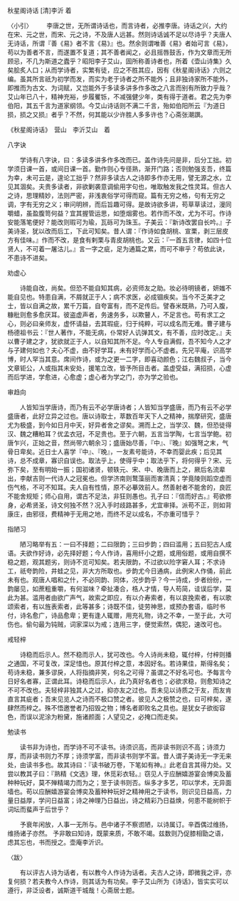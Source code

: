 秋星阁诗话 [清]李沂 着

〈小引〉 
　　李唐之世，无所谓诗话也，而言诗者，必推李唐。诗话之兴，大约在宋、元之世，而宋、元之诗，不及唐人远甚。然则诗话诚不足以尽诗乎？夫唐人无诗话，所谓『善《易》者不言《易》』也。然余则谓唯善《易》者始可言《易》，苟以为善者不言，而遂置不复道；其不善者闻之，必且摇唇鼓舌，作为文章而无所顾忌，不几为斯道之蠹乎？昭阳李子艾山，固所称善诗者也，所着《壶山诗集》久矣脍炙人口；从而学诗者，实繁有徒，应之不胜其应，因有《秋星阁诗话》六则之编。虽其所言祇为初学而发，而实为老于诗者之所不能外；且非独诗家所不能外，即推而为古文、为词赋，又岂能外于多读多讲多作多改之八言而别有所致力乎哉？艾山年已八十，精神充裕，步履矍铄，不减强健少年，类有得于道者。君之先为李伯阳，其五千言为道家纲领。今艾山诗话则不满二千言，殆如伯阳所云『为道日损，损之又损』者乎？不然，何其能以少许胜人多多许也？心斋张潮譔。

《秋星阁诗话》　营山　李沂艾山　着

八字诀

　　学诗有八字诀，曰：多读多讲多作多改而已。盖作诗先问是非，后分工拙。初学须日课一首，或间日课一首。勤作则心专径熟，渐开门路；否则勉强支吾，终篇为幸，未可云是，遑论工拙乎？然非多读古人之诗即多作亦无用，譬无源之水，立见其涸矣。夫贵多读者，非欲剿袭意调偷用字句也，唯取触发我之性灵耳。但古人之诗，思理精妙，法则严密，非浅衷俗学可得而窥。篇有无穷之格，句有无穷之调，字有无穷之义；审问明辨，而后旨趣可得。是故诗欲多讲，苟草草读过，漫同嚼蜡，虽盈腹笥何益？宜其握管运思，如堕烟雾也。若作而不改，尤为不可。作诗安能落笔便好？能改则瑕可为瑜，瓦砾可为珠玉。子美云：『新诗改罢自长吟。』子美诗圣，犹以改而后工，下此可知矣。昔人谓：『作诗如食胡桃、宣栗，剥三层皮方有佳味。』作而不改，是食有剌栗与青皮胡桃也。又云：『一首五言律，如四十位贤人，不可着一屠沽儿。』言一字之疵，足为通篇之累，而可不审乎？苟依此诀，不患诗不进矣。

劝虚心

　　诗能自改，尚矣。但恐不能自知其病，必资师友之助。妆必待明镜者，妍媸不能自见也。特患自满，不屑就正于人；病不求医，必成锢疾矣。当今不乏美才之士，皆以自满之故，累千万篇，自夸富有，而不足传后。譬舂米既熟，乃可入腹，糠秕则愈多愈厌耳。彼盗虚声者，务速务多，以欺瞽人，不足言也。苟有求工之心，则必曰亲师友，虚怀请益，去其瑕疵，归于纯粹，可以成名而无难。曹子建与杨德祖书云：『世人著作，不能无病，仆常好人讥弹其文，有不善，应时改定。』夫以曹子建之才，犹欲就正于人，以自知其所不足。今人专自满假，吾不知今人之才与子建何如也？夫心不虚，由不好学耳，未有好学而心不虚者。先兄平庵，识高学博，时人罕当其意。席间作诗，或为之更一二字，即喜动颜色；江右魏叔子，当今文章钜公，人或指其未安处，援笔立改，皆予所目击者。盖虚受益，满招损，心虚而后学进，学愈进，心愈虚；虚心者为学之门，亦为学之验也。

审趋向

　　人皆知当学唐诗，而乃有云不必学唐诗者；人皆知当学盛唐，而乃有云不必学盛唐者，此好立异之过也。唐以诗取士，萃数百年天下人之精神，揣摩研究，盛唐尤为极盛，到今如日月中天，好异者舍之谬矣。溯而上之，当学汉、魏，但恐徒得汉、魏之糟粕耳？优孟衣冠，不足贵也。至于六朝，五言当学陶，七言当学鲍。初唐乍兴，正始之音，然尚带六朝余习；盛唐始尽善，『中』、『晚』如强弩之末，气骨日卑矣。近日士人喜学『中』、『晚』，一友素号能诗，不幸而婴此疾；后见其诗，总不成章，寡识自误也。取法乎上，使得乎中；取法乎下，将何得乎？宋、元弥下矣，至有明始一振；国初诸贤，顿轶元、宋、中、晚唐而上之，厥后名流辈出，李献吉则一代诗人之冠冕也。但学济南则鹜藻丽而害清真；学竟陵则蹈空虚而伤气格，不可不知耳。夫人自有性情，原不必摹效前人。然善射者不能舍的，良匠不能舍规矩；师心自用，谓古不足法，非狂则愚也。孔子曰：『信而好古。』苟欲修身，必希贤圣，诗文何独不然？况入手时歧路甚多，尤宜审择。派苟不正，则如背康庄，由邪径，费精神于无用之地，而终不足以成名，不亦重可惜乎？

指陋习

　　陋习略举有五：一曰不择题；二曰限韵；三曰步韵；四曰滥用；五曰犯古人成语。夫欲作好诗，必先择好题；今人作诗，喜用纤小之题，或用俗题，或用自撰不稳之题，观其题劣，则诗不览可知矣。若夫限韵，不过欲以险字窘人耳；不求诗工，祇夸韵险，井蛙之见，非大方所取也。步韵尤今日通病，此例宋人作俑，前此未有也。观唐人唱和之什，不必同韵、同体，况步韵乎？今一诗成，步者纷纷，一韵屡见，如蔗粗重嚼，有何滋味？牵扯凑合，梏人才情，导人苟简，诖误后学，莫此为甚。滥用者由欲广声气，故索之即应，有以介寿索者，有以哀挽索者，有以歌颂索者，有以旌表索者，此等甚多；诗既不佳，徒劳神思，或预办套语，临时书付，诗名愈广，诗品愈卑；更有逢人辄赠，用充礼物，诗之不幸，一至于此，大可伤也。偷句最为钝贼，词家深以为戒；连用三字，便觉索然，偶犯，速改可也。

戒轻梓

　　诗稳而后示人。然不稳而示人，犹可改也。今人诗尚未稳，辄付梓，付梓则播之通国，不可复改，深足惜也。原其付梓之意，本因好名。若诗果佳，斯得名矣；苟诗未稳，兼多谬戾，人将指摘非笑，何名之可得？虽谓之不好名可也。予每言今日好名者寡，正谓此耳。诗稳而后示人，此乃真好名者也；必欲求稳，则愈知诗之不可不改也。夫轻梓非独其人之过，抑亦友之过也。吾未见以诗质之于友，而友肯直言其疵者；吾末见览人之诗而不极口赞之者。彼见人之极赞之也，曰可梓矣，遂肆然而梓之。殊不悟邀誉者乃招毁之物；博名者即败名之具也。是犹女子欲衒容色，而误以泥涂为粉黛，施诸颜面；人望见之，必掩口而走矣。

勉读书

　　读书非为诗也，而学诗不可不读书。诗须识高，而非读书则识不高；诗须力厚，而非读书则力不厚；诗须学富，而非读书则学不富。昔人谓子美诗无一字无来处，由读书多也。故其诗曰：『读书破万卷，下笔如有神。』此老自言其得力处。又尝以教其子曰：『熟精《文选》理，休觅彩衣轻。』窃见人于应酬嬉游宴会博奕及蓄种种玩好，莫不殚精竭力而为之；至于读书则否。纵多才多艺，叩以学术，无异面墙也。苟以应酬嬉游宴会博奕及蓄种种玩好之精神用之于读书，则识见日益高，力量日益厚，学问日益富；诗之神理乃日益出，诗之精彩乃日益焕，何患不能树帜于词坛而蜚声于后世乎？

　　予衰年闲放，人事一无所与。邑中诸子不察谫陋，以诗属订。辛酉偶过维扬，维扬诸子亦然。
予非敢曰知诗，既蒙来质，不敢不竭。兹数则乃促膝相勖之语，虑其忘也，书而授之。壶庵李沂识。

〈跋〉

　　有以评古人诗为话者，有以教今人作诗为话者。夫古人之诗，即微我之评，亦复何损？若夫教今人作诗，则其话为有功矣。李子艾山所为《诗话》，皆实实可以遵行，非泛设者，诚斯道干城哉！心斋居士题。

　
